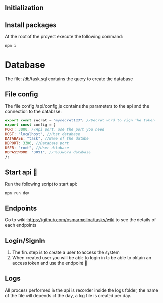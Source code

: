 ## Initialization

## Install packages

At the root of the proyect execute the following command:

```
npm i
```

# Database

The file: /db/task.sql contains the query to create the database

## File config

The file config /api/config.js contains the parameters to the api and the connection to the database:

```js
export const secret = "mysecret123"; //Secret word to sign the token
export const config = {
PORT: 3000, //Api port, use the port you need
HOST: "localhost", //Host database
DATABASE: "task", //Name of the databe
DBPORT: 3306, //Database port
USER: "root", //User database
DBPASSWORD: "3091", //Password database
};
```

## Start api 🚀️

Run the following script to start api:

```
npm run dev
```

## Endpoints

Go to wiki: https://github.com/osmarmolina/tasks/wiki to see the details of each endpoints

## Login/SignIn

1. The firs step is to create a user to access the system
2. When created user you will be able to login in to be able to obtain an access token and use the endpoint 🚀️

## Logs

All process performed in the api is recorder inside the logs folder, the name of the file will depends of the day, a log file is created per day.
